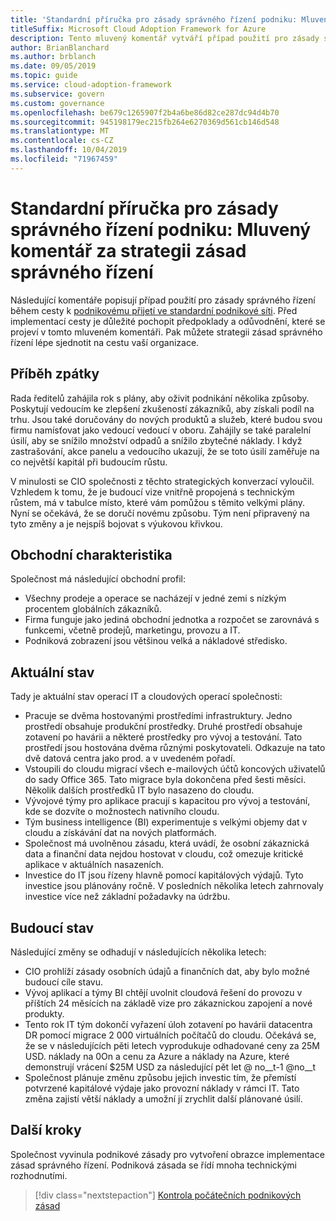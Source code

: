 ```yaml
---
title: 'Standardní příručka pro zásady správného řízení podniku: Mluvený komentář za strategii zásad správného řízení'
titleSuffix: Microsoft Cloud Adoption Framework for Azure
description: Tento mluvený komentář vytváří případ použití pro zásady správného řízení během cesty k podnikovému přijetí v cloudu Standard.
author: BrianBlanchard
ms.author: brblanch
ms.date: 09/05/2019
ms.topic: guide
ms.service: cloud-adoption-framework
ms.subservice: govern
ms.custom: governance
ms.openlocfilehash: be679c1265907f2b4a6be86d82ce287dc94d4b70
ms.sourcegitcommit: 945198179ec215fb264e6270369d561cb146d548
ms.translationtype: MT
ms.contentlocale: cs-CZ
ms.lasthandoff: 10/04/2019
ms.locfileid: "71967459"
---
```

# <a name="standard-enterprise-governance-guide-the-narrative-behind-the-governance-strategy"></a>Standardní příručka pro zásady správného řízení podniku: Mluvený komentář za strategii zásad správného řízení

Následující komentáře popisují případ použití pro zásady správného řízení během cesty k [podnikovému přijetí ve standardní podnikové síti](./index.md). Před implementací cesty je důležité pochopit předpoklady a odůvodnění, které se projeví v tomto mluveném komentáři. Pak můžete strategii zásad správného řízení lépe sjednotit na cestu vaší organizace.

## <a name="back-story"></a>Příběh zpátky

Rada ředitelů zahájila rok s plány, aby oživit podnikání několika způsoby. Poskytují vedoucím ke zlepšení zkušeností zákazníků, aby získali podíl na trhu. Jsou také doručovány do nových produktů a služeb, které budou svou firmu namísťovat jako vedoucí vedoucí v oboru. Zahájily se také paralelní úsilí, aby se snížilo množství odpadů a snížilo zbytečné náklady. I když zastrašování, akce panelu a vedoucího ukazují, že se toto úsilí zaměřuje na co největší kapitál při budoucím růstu.

V minulosti se CIO společnosti z těchto strategických konverzací vyloučil. Vzhledem k tomu, že je budoucí vize vnitřně propojená s technickým růstem, má v tabulce místo, které vám pomůžou s těmito velkými plány. Nyní se očekává, že se doručí novému způsobu. Tým není připravený na tyto změny a je nejspíš bojovat s výukovou křivkou.

## <a name="business-characteristics"></a>Obchodní charakteristika

Společnost má následující obchodní profil:

- Všechny prodeje a operace se nacházejí v jedné zemi s nízkým procentem globálních zákazníků.
- Firma funguje jako jediná obchodní jednotka a rozpočet se zarovnává s funkcemi, včetně prodejů, marketingu, provozu a IT.
- Podniková zobrazení jsou většinou velká a nákladové středisko.

## <a name="current-state"></a>Aktuální stav

Tady je aktuální stav operací IT a cloudových operací společnosti:

- Pracuje se dvěma hostovanými prostředími infrastruktury. Jedno prostředí obsahuje produkční prostředky. Druhé prostředí obsahuje zotavení po havárii a některé prostředky pro vývoj a testování. Tato prostředí jsou hostována dvěma různými poskytovateli. Odkazuje na tato dvě datová centra jako prod. a v uvedeném pořadí.
- Vstoupili do cloudu migrací všech e-mailových účtů koncových uživatelů do sady Office 365. Tato migrace byla dokončena před šesti měsíci. Několik dalších prostředků IT bylo nasazeno do cloudu.
- Vývojové týmy pro aplikace pracují s kapacitou pro vývoj a testování, kde se dozvíte o možnostech nativního cloudu.
- Tým business intelligence (BI) experimentuje s velkými objemy dat v cloudu a získávání dat na nových platformách.
- Společnost má uvolněnou zásadu, která uvádí, že osobní zákaznická data a finanční data nejdou hostovat v cloudu, což omezuje kritické aplikace v aktuálních nasazeních.
- Investice do IT jsou řízeny hlavně pomocí kapitálových výdajů. Tyto investice jsou plánovány ročně. V posledních několika letech zahrnovaly investice více než základní požadavky na údržbu.

## <a name="future-state"></a>Budoucí stav

Následující změny se odhadují v následujících několika letech:

- CIO prohlíží zásady osobních údajů a finančních dat, aby bylo možné budoucí cíle stavu.
- Vývoj aplikací a týmy BI chtějí uvolnit cloudová řešení do provozu v příštích 24 měsících na základě vize pro zákaznickou zapojení a nové produkty.
- Tento rok IT tým dokončí vyřazení úloh zotavení po havárii datacentra DR pomocí migrace 2 000 virtuálních počítačů do cloudu. Očekává se, že se v následujících pěti letech vyprodukuje odhadované ceny za 25M USD.
    náklady na 0On a cenu za Azure a náklady na Azure, které demonstrují vrácení $25M USD za následující pět let @ no__t-1 @no__t
- Společnost plánuje změnu způsobu jejich investic tím, že přemístí potvrzené kapitálové výdaje jako provozní náklady v rámci IT. Tato změna zajistí větší náklady a umožní jí zrychlit další plánované úsilí.

## <a name="next-steps"></a>Další kroky

Společnost vyvinula podnikové zásady pro vytvoření obrazce implementace zásad správného řízení. Podniková zásada se řídí mnoha technickými rozhodnutími.

> [!div class="nextstepaction"]
> [Kontrola počátečních podnikových zásad](./initial-corporate-policy.md)
